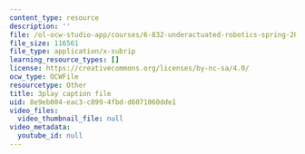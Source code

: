 ```yaml
---
content_type: resource
description: ''
file: /ol-ocw-studio-app/courses/6-832-underactuated-robotics-spring-2009/8e9eb004eac3c8994fbdd6071060dde1_EqAYRo4wXxY.srt
file_size: 116561
file_type: application/x-subrip
learning_resource_types: []
license: https://creativecommons.org/licenses/by-nc-sa/4.0/
ocw_type: OCWFile
resourcetype: Other
title: 3play caption file
uid: 8e9eb004-eac3-c899-4fbd-d6071060dde1
video_files:
  video_thumbnail_file: null
video_metadata:
  youtube_id: null
---
```

